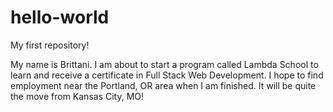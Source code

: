 # hello-world
My first repository!

My name is Brittani. I am about to start a program called Lambda School to learn and receive a certificate in Full Stack Web Development. I hope to find employment near the Portland, OR area when I am finished. It will be quite the move from Kansas City, MO!
